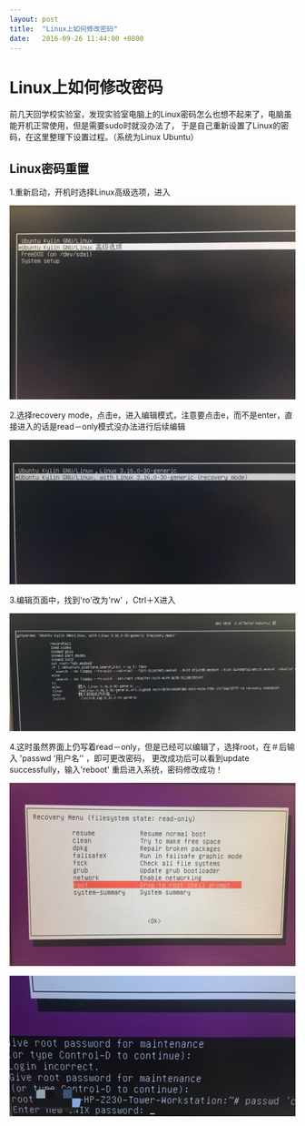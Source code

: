 ```yaml
---
layout: post
title:  "Linux上如何修改密码"
date:   2016-09-26 11:44:00 +0800
---
```

# Linux上如何修改密码

前几天回学校实验室，发现实验室电脑上的Linux密码怎么也想不起来了，电脑虽能开机正常使用，但是需要sudo时就没办法了，
于是自己重新设置了Linux的密码，在这里整理下设置过程。（系统为Linux Ubuntu）

## Linux密码重置

1.重新启动，开机时选择Linux高级选项，进入

![](1.jpg)

2.选择recovery mode，点击e，进入编辑模式，注意要点击e，而不是enter，直接进入的话是read－only模式没办法进行后续编辑

![](2.jpg)

3.编辑页面中，找到'ro'改为'rw' ，Ctrl＋X进入

![](3.jpg)

4.这时虽然界面上仍写着read－only，但是已经可以编辑了，选择root，在＃后输入 'passwd ‘用户名’' ，即可更改密码，
更改成功后可以看到update successfully，输入'reboot' 重启进入系统，密码修改成功！

![](4.jpg)

![](5.jpg)